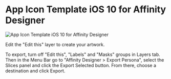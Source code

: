 # App Icon Template iOS 10 for Affinity Designer

![App Icon Template iOS 10 for Affinity Designer](https://github.com/fabricemasachs/App-Icon-Template-iOS-10-for-Affinity-Designer/blob/master/App%20Icon%20Template%20iOS%2010%20for%20Affinity%20Designer.jpg)

Edit the "Edit this" layer to create your artwork.

To export, turn off "Edit this", "Labels" and "Masks" groups in Layers tab. Then in the Menu Bar go to "Affinity Designer > Export Persona", select the Slices panel and click the Export Selected button. From there, choose a destination and click Export.
